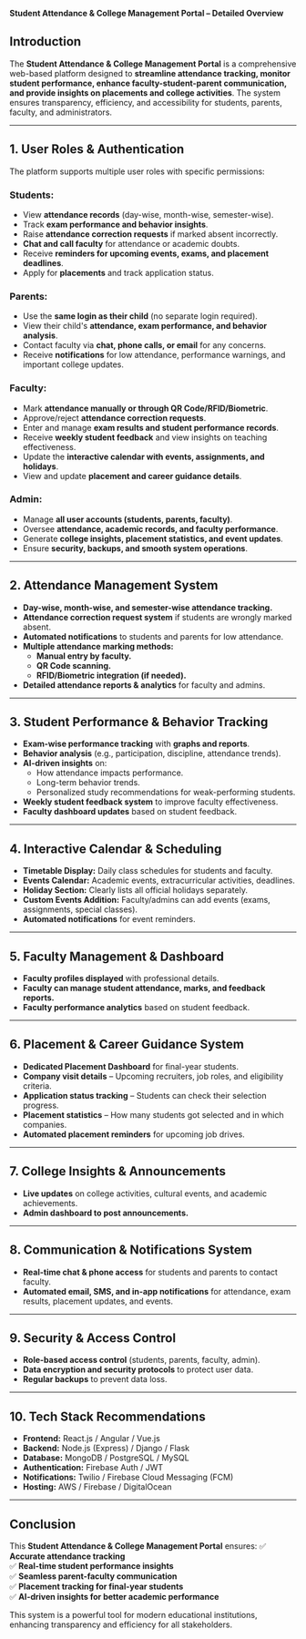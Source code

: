 **Student Attendance & College Management Portal – Detailed Overview**

## **Introduction**
The **Student Attendance & College Management Portal** is a comprehensive web-based platform designed to **streamline attendance tracking, monitor student performance, enhance faculty-student-parent communication, and provide insights on placements and college activities**. The system ensures transparency, efficiency, and accessibility for students, parents, faculty, and administrators.

---

## **1. User Roles & Authentication**
The platform supports multiple user roles with specific permissions:

### **Students:**
- View **attendance records** (day-wise, month-wise, semester-wise).
- Track **exam performance and behavior insights**.
- Raise **attendance correction requests** if marked absent incorrectly.
- **Chat and call faculty** for attendance or academic doubts.
- Receive **reminders for upcoming events, exams, and placement deadlines**.
- Apply for **placements** and track application status.

### **Parents:**
- Use the **same login as their child** (no separate login required).
- View their child's **attendance, exam performance, and behavior analysis**.
- Contact faculty via **chat, phone calls, or email** for any concerns.
- Receive **notifications** for low attendance, performance warnings, and important college updates.

### **Faculty:**
- Mark **attendance manually or through QR Code/RFID/Biometric**.
- Approve/reject **attendance correction requests**.
- Enter and manage **exam results and student performance records**.
- Receive **weekly student feedback** and view insights on teaching effectiveness.
- Update the **interactive calendar with events, assignments, and holidays**.
- View and update **placement and career guidance details**.

### **Admin:**
- Manage **all user accounts (students, parents, faculty)**.
- Oversee **attendance, academic records, and faculty performance**.
- Generate **college insights, placement statistics, and event updates**.
- Ensure **security, backups, and smooth system operations**.

---

## **2. Attendance Management System**
- **Day-wise, month-wise, and semester-wise attendance tracking.**
- **Attendance correction request system** if students are wrongly marked absent.
- **Automated notifications** to students and parents for low attendance.
- **Multiple attendance marking methods:**
  - **Manual entry by faculty.**
  - **QR Code scanning.**
  - **RFID/Biometric integration (if needed).**
- **Detailed attendance reports & analytics** for faculty and admins.

---

## **3. Student Performance & Behavior Tracking**
- **Exam-wise performance tracking** with **graphs and reports**.
- **Behavior analysis** (e.g., participation, discipline, attendance trends).
- **AI-driven insights** on:
  - How attendance impacts performance.
  - Long-term behavior trends.
  - Personalized study recommendations for weak-performing students.
- **Weekly student feedback system** to improve faculty effectiveness.
- **Faculty dashboard updates** based on student feedback.

---

## **4. Interactive Calendar & Scheduling**
- **Timetable Display:** Daily class schedules for students and faculty.
- **Events Calendar:** Academic events, extracurricular activities, deadlines.
- **Holiday Section:** Clearly lists all official holidays separately.
- **Custom Events Addition:** Faculty/admins can add events (exams, assignments, special classes).
- **Automated notifications** for event reminders.

---

## **5. Faculty Management & Dashboard**
- **Faculty profiles displayed** with professional details.
- **Faculty can manage student attendance, marks, and feedback reports.**
- **Faculty performance analytics** based on student feedback.

---

## **6. Placement & Career Guidance System**
- **Dedicated Placement Dashboard** for final-year students.
- **Company visit details** – Upcoming recruiters, job roles, and eligibility criteria.
- **Application status tracking** – Students can check their selection progress.
- **Placement statistics** – How many students got selected and in which companies.
- **Automated placement reminders** for upcoming job drives.

---

## **7. College Insights & Announcements**
- **Live updates** on college activities, cultural events, and academic achievements.
- **Admin dashboard to post announcements.**

---

## **8. Communication & Notifications System**
- **Real-time chat & phone access** for students and parents to contact faculty.
- **Automated email, SMS, and in-app notifications** for attendance, exam results, placement updates, and events.

---

## **9. Security & Access Control**
- **Role-based access control** (students, parents, faculty, admin).
- **Data encryption and security protocols** to protect user data.
- **Regular backups** to prevent data loss.

---

## **10. Tech Stack Recommendations**
- **Frontend:** React.js / Angular / Vue.js  
- **Backend:** Node.js (Express) / Django / Flask  
- **Database:** MongoDB / PostgreSQL / MySQL  
- **Authentication:** Firebase Auth / JWT  
- **Notifications:** Twilio / Firebase Cloud Messaging (FCM)  
- **Hosting:** AWS / Firebase / DigitalOcean  

---

## **Conclusion**
This **Student Attendance & College Management Portal** ensures:
✅ **Accurate attendance tracking**  
✅ **Real-time student performance insights**  
✅ **Seamless parent-faculty communication**  
✅ **Placement tracking for final-year students**  
✅ **AI-driven insights for better academic performance**  

This system is a powerful tool for modern educational institutions, enhancing transparency and efficiency for all stakeholders.

